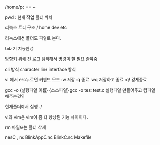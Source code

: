 /home/pc == ~

pwd : 현재 작업 폴더 위치

리눅스 트리 구조
/
home dev etc

리눅스에선 폴더도 파일로 본다.

tab 키  자동완성

방향키 위에 전 로그 탐색해서 명령어 칠 필요 줄여줌

cli 방식 character line interface 방식

vi 에서 esc누르면 커맨드 모드 :w 저장 :q 종료 :wq 저장하고 종료 :q! 강제종료

gcc -o {실행파일 이름} {소스파일}
gcc -o test test.c 실행파일 만들어주고 컴파일 해주는것임

현재폴더에서 실행 ./

vi와 vim은 vim이 좀 더 향상된 기능 차이이다.

rm 파일또는 폴더 삭제

nesC , nc 
BlinkAppC.nc
BlinkC.nc
Makefile
